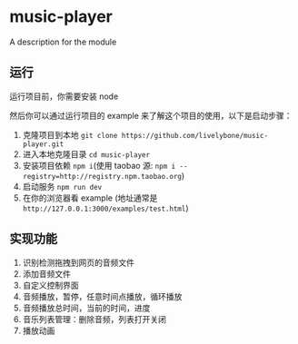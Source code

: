 # music-player

A description for the module

## 运行
运行项目前，你需要安装 node

然后你可以通过运行项目的 example 来了解这个项目的使用，以下是启动步骤：

1. 克隆项目到本地 `git clone https://github.com/livelybone/music-player.git`
2. 进入本地克隆目录 `cd music-player`
3. 安装项目依赖 `npm i`(使用 taobao 源: `npm i --registry=http://registry.npm.taobao.org`)
4. 启动服务 `npm run dev`
5. 在你的浏览器看 example (地址通常是 `http://127.0.0.1:3000/examples/test.html`)

## 实现功能
1. 识别检测拖拽到网页的音频文件
2. 添加音频文件
2. 自定义控制界面
1. 音频播放，暂停，任意时间点播放，循环播放
1. 音频播放总时间，当前的时间，进度
5. 音乐列表管理：删除音频，列表打开关闭
6. 播放动画
